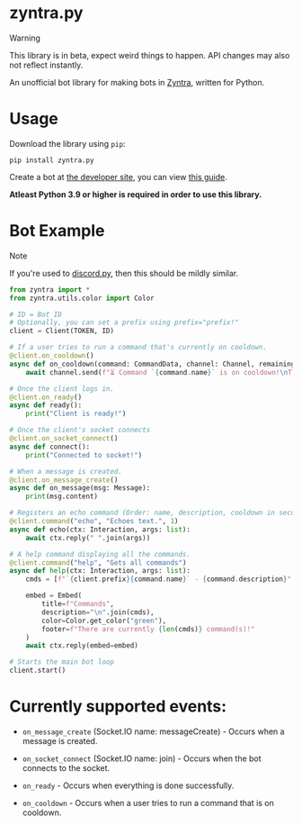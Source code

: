 # zyntra.py

> [!warning]
> This library is in beta, expect weird things to happen.
> API changes may also not reflect instantly.


An unofficial bot library for making bots in [Zyntra](https://zyntra.gg), written for Python.

# Usage
Download the library using `pip`:
```
pip install zyntra.py
```

Create a bot at [the developer site](https://zyntra.gg/developers/applications), you can view [this guide](https://zyntra.gg/developers/documentation/bots).

**Atleast Python 3.9 or higher is required in order to use this library.**

# Bot Example
> [!note]
> If you're used to [discord.py](https://github.com/Rapptz/discord.py), then this should be mildly similar.
```python
from zyntra import *
from zyntra.utils.color import Color

# ID = Bot ID
# Optionally, you can set a prefix using prefix="prefix!"
client = Client(TOKEN, ID)

# If a user tries to run a command that's currently on cooldown.
@client.on_cooldown()
async def on_cooldown(command: CommandData, channel: Channel, remaining: float):
    await channel.send(f"⏳ Command `{command.name}` is on cooldown!\nTry again in **{remaining:.2f}** second(s).")

# Once the client logs in.
@client.on_ready()
async def ready():
    print("Client is ready!")

# Once the client's socket connects
@client.on_socket_connect()
async def connect():
    print("Connected to socket!")

# When a message is created.
@client.on_message_create()
async def on_message(msg: Message):
    print(msg.content)

# Registers an echo command (Order: name, description, cooldown in seconds)
@client.command("echo", "Echoes text.", 1)
async def echo(ctx: Interaction, args: list):
    await ctx.reply(" ".join(args))

# A help command displaying all the commands.
@client.command("help", "Gets all commands")
async def help(ctx: Interaction, args: list):
    cmds = [f"`{client.prefix}{command.name}` - {command.description}" for command in client.commands]

    embed = Embed(
        title=f"Commands",
        description="\n".join(cmds),
        color=Color.get_color("green"),
        footer=f"There are currently {len(cmds)} command(s)!"
    )
    await ctx.reply(embed=embed)

# Starts the main bot loop
client.start()
```

# Currently supported events:
- `on_message_create` (Socket.IO name: messageCreate) - Occurs when a message is created.

- `on_socket_connect` (Socket.IO name: join) - Occurs when the bot connects to the socket.

- `on_ready` - Occurs when everything is done successfully.

- `on_cooldown` - Occurs when a user tries to run a command that is on cooldown.
